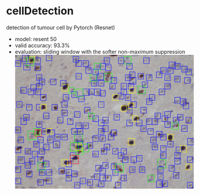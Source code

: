 # cellDetection
detection of tumour cell by Pytorch (Resnet)
- model: resent 50
- valid accuracy: 93.3%
- evaluation: sliding window with the softer non-maximum suppression
![result](sample.png)
